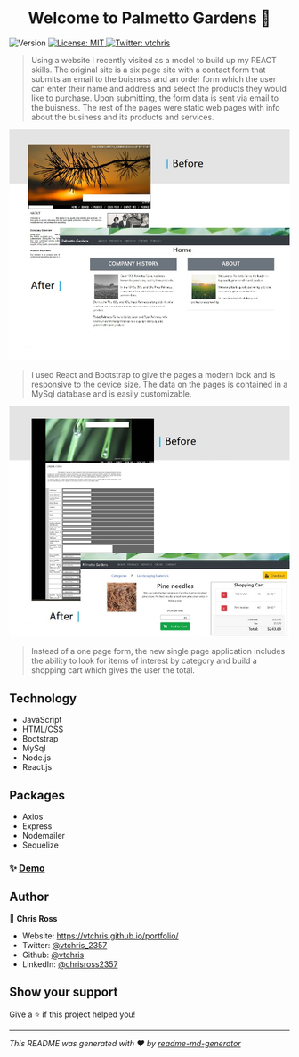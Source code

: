 <h1 align="center">Welcome to Palmetto Gardens 👋</h1>
<p>
  <img alt="Version" src="https://img.shields.io/badge/version-1.0.0-blue.svg?cacheSeconds=2592000" />
  <a href="#" target="_blank">
    <img alt="License: MIT" src="https://img.shields.io/badge/License-MIT-yellow.svg" />
  </a>
  <a href="https://twitter.com/vtchris_2357" target="_blank">
    <img alt="Twitter: vtchris" src="https://img.shields.io/twitter/follow/vtchris_2357.svg?style=social" />
  </a>
</p>

> Using a website I recently visited as a model to build up my REACT skills. The original site is a six page site with a contact form that submits an email to the buisness and an order form which the user can enter their name and address and select the products they would like to purchase. Upon submitting, the form data is sent via email to the buisness. The rest of the pages were static web pages with info about the business and its products and services.

![](readme_images/ba_home.jpg)

> I used React and Bootstrap to give the pages a modern look and is responsive to the device size. The data on the pages is contained in a MySql database and is easily customizable.

![](readme_images/ba_order.jpg)

> Instead of a one page form, the new single page application includes the ability to look for items of interest by category and build a shopping cart which gives the user the total.

<h2>Technology</h2>
<ul> 
  <li>JavaScript</li>
  <li>HTML/CSS</li> 
  <li>Bootstrap</li> 
  <li>MySql</li>
  <li>Node.js</li>
  <li>React.js</li>     
</ul>

<h2>Packages</h2>
<ul> 
  <li>Axios</li>
  <li>Express</li>
  <li>Nodemailer</li>
  <li>Sequelize</li> 
</ul>

### ✨ [Demo](1)

## Author

👤 **Chris Ross**

- Website: https://vtchris.github.io/portfolio/
- Twitter: [@vtchris_2357](https://twitter.com/vtchris_2357)
- Github: [@vtchris](https://github.com/vtchris)
- LinkedIn: [@chrisross2357](https://www.linkedin.com/in/chrisross2357/)

## Show your support

Give a ⭐️ if this project helped you!

---

_This README was generated with ❤️ by [readme-md-generator](https://github.com/kefranabg/readme-md-generator)_
